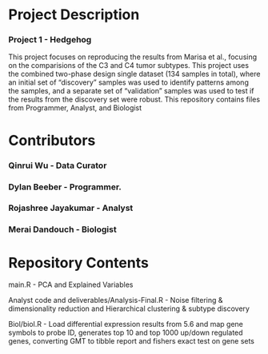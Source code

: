 # Project Description
### Project 1 - Hedgehog ###  
This project focuses on reproducing the results from Marisa et al., focusing on the comparisions of the C3 and C4 tumor subtypes. This project uses the combined two-phase design single dataset (134 samples in total), where an initial set of “discovery” samples was used to identify patterns among the samples, and a separate set of “validation” samples was used to test if the results from the discovery set were robust.
This repository contains files from Programmer, Analyst, and Biologist

# Contributors
### Qinrui Wu - Data Curator ###
### Dylan Beeber - Programmer. ###
### Rojashree Jayakumar - Analyst ###
### Merai Dandouch  - Biologist ###

# Repository Contents
main.R - PCA and Explained Variables 

Analyst code and deliverables/Analysis-Final.R - Noise filtering & dimensionality reduction and Hierarchical clustering & subtype discovery

Biol/biol.R - Load differential expression results from 5.6 and map gene symbols to probe ID, generates top 10 and top 1000 up/down regulated genes, converting GMT to tibble report and fishers exact test on gene sets 
